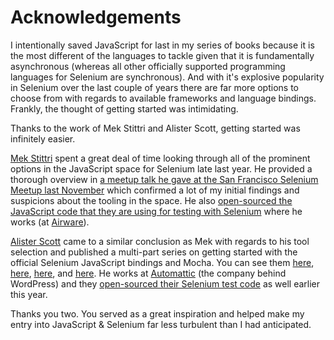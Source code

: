 # Acknowledgements

I intentionally saved JavaScript for last in my series of books because it is the most different of the languages to tackle given that it is fundamentally asynchronous (whereas all other officially supported programming languages for Selenium are synchronous). And with it's explosive popularity in Selenium over the last couple of years there are far more options to choose from with regards to available frameworks and language bindings. Frankly, the thought of getting started was intimidating.

Thanks to the work of Mek Stittri and Alister Scott, getting started was infinitely easier.

[Mek Stittri](https://github.com/mekdev) spent a great deal of time looking through all of the prominent options in the JavaScript space for Selenium late last year. He provided a thorough overview in [a meetup talk he gave at the San Francisco Selenium Meetup last November](https://www.youtube.com/watch?v=CqeCUyoIEo8) which confirmed a lot of my initial findings and suspicions about the tooling in the space. He also [open-sourced the JavaScript code that they are using for testing with Selenium](https://github.com/mekdev/mocha-selenium-pageobject) where he works (at [Airware](http://www.airware.com/)).

[Alister Scott](https://github.com/alisterscott) came to a similar conclusion as Mek with regards to his tool selection and published a multi-part series on getting started with the official Selenium JavaScript bindings and Mocha. You can see them [here](https://watirmelon.com/2015/10/28/getting-started-with-webdriverjs-mocha/), [here](https://watirmelon.com/2015/10/30/webdriverjs-mocha-part-2-hooks/), [here](https://watirmelon.com/2015/10/30/webdriverjs-mocha-part-3-page-objects/), and [here](https://watirmelon.com/2015/11/02/webdriverjs-mocha-part-4-more-page-objects-config/). He works at [Automattic](https://automattic.com/) (the company behind WordPress) and they [open-sourced their Selenium test code](https://watirmelon.com/2016/05/05/wordpress-com-e2e-automated-tests-now-open-source/) as well earlier this year.

Thanks you two. You served as a great inspiration and helped make my entry into JavaScript & Selenium far less turbulent than I had anticipated.
